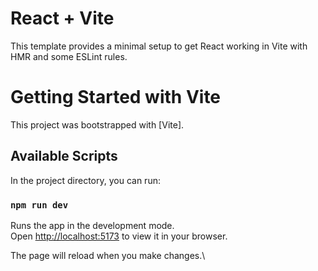 # React + Vite

This template provides a minimal setup to get React working in Vite with HMR and some ESLint rules.

# Getting Started with Vite

This project was bootstrapped with [Vite].

## Available Scripts

In the project directory, you can run:

### `npm run dev`

Runs the app in the development mode.\
Open [http://localhost:5173](http://localhost:5173) to view it in your browser.

The page will reload when you make changes.\
